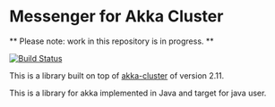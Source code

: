 Messenger for Akka Cluster
====================

** Please note: work in this repository is in progress. **

[![Build Status](https://travis-ci.org/chanhohang/akka-cluster-messenger.svg?branch=master)](https://travis-ci.org/chanhohang/akka-cluster-messenger)
                                                                               

This is a library built on top of [akka-cluster](https://github.com/akka/akka) of version 2.11.

This is a library for akka implemented in Java and target for java user. 
